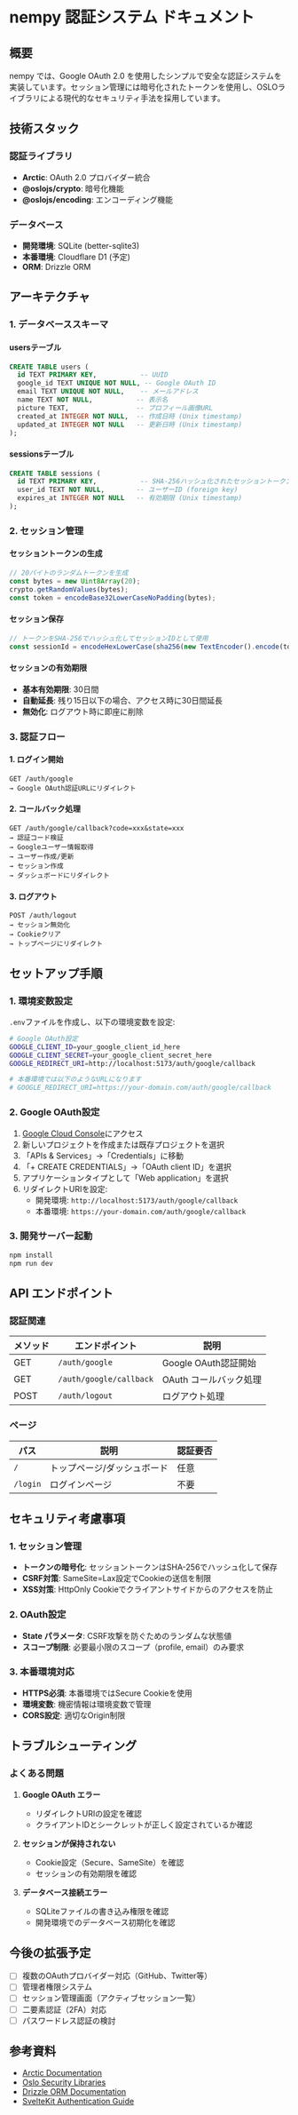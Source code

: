# nempy 認証システム ドキュメント

## 概要

nempy では、Google OAuth 2.0 を使用したシンプルで安全な認証システムを実装しています。セッション管理には暗号化されたトークンを使用し、OSLOライブラリによる現代的なセキュリティ手法を採用しています。

## 技術スタック

### 認証ライブラリ
- **Arctic**: OAuth 2.0 プロバイダー統合
- **@oslojs/crypto**: 暗号化機能
- **@oslojs/encoding**: エンコーディング機能

### データベース
- **開発環境**: SQLite (better-sqlite3)
- **本番環境**: Cloudflare D1 (予定)
- **ORM**: Drizzle ORM

## アーキテクチャ

### 1. データベーススキーマ

#### usersテーブル
```sql
CREATE TABLE users (
  id TEXT PRIMARY KEY,           -- UUID
  google_id TEXT UNIQUE NOT NULL, -- Google OAuth ID
  email TEXT UNIQUE NOT NULL,    -- メールアドレス
  name TEXT NOT NULL,           -- 表示名
  picture TEXT,                 -- プロフィール画像URL
  created_at INTEGER NOT NULL,  -- 作成日時 (Unix timestamp)
  updated_at INTEGER NOT NULL   -- 更新日時 (Unix timestamp)
);
```

#### sessionsテーブル
```sql
CREATE TABLE sessions (
  id TEXT PRIMARY KEY,           -- SHA-256ハッシュ化されたセッショントークン
  user_id TEXT NOT NULL,        -- ユーザーID (foreign key)
  expires_at INTEGER NOT NULL   -- 有効期限 (Unix timestamp)
);
```

### 2. セッション管理

#### セッショントークンの生成
```typescript
// 20バイトのランダムトークンを生成
const bytes = new Uint8Array(20);
crypto.getRandomValues(bytes);
const token = encodeBase32LowerCaseNoPadding(bytes);
```

#### セッション保存
```typescript
// トークンをSHA-256でハッシュ化してセッションIDとして使用
const sessionId = encodeHexLowerCase(sha256(new TextEncoder().encode(token)));
```

#### セッションの有効期限
- **基本有効期限**: 30日間
- **自動延長**: 残り15日以下の場合、アクセス時に30日間延長
- **無効化**: ログアウト時に即座に削除

### 3. 認証フロー

#### 1. ログイン開始
```
GET /auth/google
→ Google OAuth認証URLにリダイレクト
```

#### 2. コールバック処理
```
GET /auth/google/callback?code=xxx&state=xxx
→ 認証コード検証
→ Googleユーザー情報取得
→ ユーザー作成/更新
→ セッション作成
→ ダッシュボードにリダイレクト
```

#### 3. ログアウト
```
POST /auth/logout
→ セッション無効化
→ Cookieクリア
→ トップページにリダイレクト
```

## セットアップ手順

### 1. 環境変数設定

`.env`ファイルを作成し、以下の環境変数を設定:

```bash
# Google OAuth設定
GOOGLE_CLIENT_ID=your_google_client_id_here
GOOGLE_CLIENT_SECRET=your_google_client_secret_here
GOOGLE_REDIRECT_URI=http://localhost:5173/auth/google/callback

# 本番環境では以下のようなURLになります
# GOOGLE_REDIRECT_URI=https://your-domain.com/auth/google/callback
```

### 2. Google OAuth設定

1. [Google Cloud Console](https://console.cloud.google.com/)にアクセス
2. 新しいプロジェクトを作成または既存プロジェクトを選択
3. 「APIs & Services」→「Credentials」に移動
4. 「+ CREATE CREDENTIALS」→「OAuth client ID」を選択
5. アプリケーションタイプとして「Web application」を選択
6. リダイレクトURIを設定:
   - 開発環境: `http://localhost:5173/auth/google/callback`
   - 本番環境: `https://your-domain.com/auth/google/callback`

### 3. 開発サーバー起動

```bash
npm install
npm run dev
```

## API エンドポイント

### 認証関連

| メソッド | エンドポイント | 説明 |
|---------|-------------|------|
| GET | `/auth/google` | Google OAuth認証開始 |
| GET | `/auth/google/callback` | OAuth コールバック処理 |
| POST | `/auth/logout` | ログアウト処理 |

### ページ

| パス | 説明 | 認証要否 |
|------|------|----------|
| `/` | トップページ/ダッシュボード | 任意 |
| `/login` | ログインページ | 不要 |

## セキュリティ考慮事項

### 1. セッション管理
- **トークンの暗号化**: セッショントークンはSHA-256でハッシュ化して保存
- **CSRF対策**: SameSite=Lax設定でCookieの送信を制限
- **XSS対策**: HttpOnly Cookieでクライアントサイドからのアクセスを防止

### 2. OAuth設定
- **State パラメータ**: CSRF攻撃を防ぐためのランダムな状態値
- **スコープ制限**: 必要最小限のスコープ（profile, email）のみ要求

### 3. 本番環境対応
- **HTTPS必須**: 本番環境ではSecure Cookieを使用
- **環境変数**: 機密情報は環境変数で管理
- **CORS設定**: 適切なOrigin制限

## トラブルシューティング

### よくある問題

1. **Google OAuth エラー**
   - リダイレクトURIの設定を確認
   - クライアントIDとシークレットが正しく設定されているか確認

2. **セッションが保持されない**
   - Cookie設定（Secure、SameSite）を確認
   - セッションの有効期限を確認

3. **データベース接続エラー**
   - SQLiteファイルの書き込み権限を確認
   - 開発環境でのデータベース初期化を確認

## 今後の拡張予定

- [ ] 複数のOAuthプロバイダー対応（GitHub、Twitter等）
- [ ] 管理者権限システム
- [ ] セッション管理画面（アクティブセッション一覧）
- [ ] 二要素認証（2FA）対応
- [ ] パスワードレス認証の検討

## 参考資料

- [Arctic Documentation](https://arctic.js.org/)
- [Oslo Security Libraries](https://oslojs.dev/)
- [Drizzle ORM Documentation](https://orm.drizzle.team/)
- [SvelteKit Authentication Guide](https://kit.svelte.dev/docs/authentication)